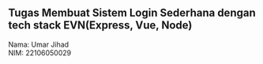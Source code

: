 ## Tugas Membuat Sistem Login Sederhana dengan tech stack EVN(Express, Vue, Node)

Nama: Umar Jihad
<br>
NIM: 22106050029
